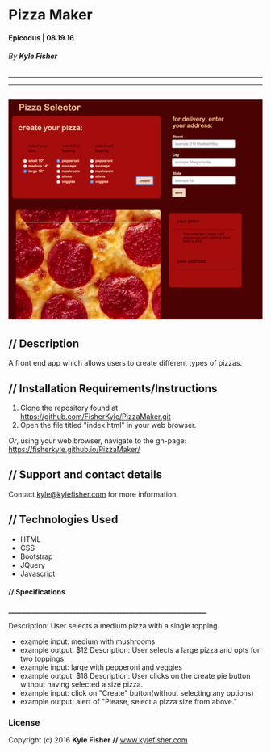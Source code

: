 # Pizza Maker

#### Epicodus | 08.19.16
###### _By **Kyle Fisher**_
---
---
![sample screenshot](pizza.png)
---
## **//** Description

A front end app which allows users to create different types of pizzas.

## **//** Installation Requirements/Instructions

1. Clone the repository found at https://github.com/FisherKyle/PizzaMaker.git
2. Open the file titled "index.html" in your web browser.

_Or_, using your web browser, navigate to the gh-page: https://fisherkyle.github.io/PizzaMaker/

## **//** Support and contact details

Contact kyle@kylefisher.com for more information.

## **//** Technologies Used

* HTML
* CSS
* Bootstrap
* JQuery
* Javascript

#### **//** **Specifications**
**___________________________________________________________**

Description: User selects a medium pizza with a single topping.
  * example input: medium with mushrooms
  * example output: $12
Description: User selects a large pizza and opts for two toppings.
  * example input: large with pepperoni and veggies
  * example output: $18
Description: User clicks on the create pie button without having selected a size pizza.
  * example input: click on "Create" button(without selecting any options)
  * example output: alert of "Please, select a pizza size from above."



### License

Copyright (c) 2016 **Kyle Fisher** **//** www.kylefisher.com
